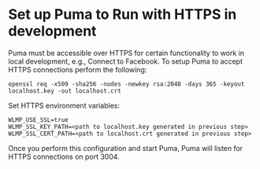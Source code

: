# Set up Puma to Run with HTTPS in development

Puma must be accessible over HTTPS for certain functionality to work in local development, e.g., Connect to Facebook. To setup Puma to accept HTTPS connections perform the following:

```
openssl req -x509 -sha256 -nodes -newkey rsa:2048 -days 365 -keyout localhost.key -out localhost.crt
```

Set HTTPS environment variables:

```
WLMP_USE_SSL=true
WLMP_SSL_KEY_PATH=<path to localhost.key generated in previous step>
WLMP_SSL_CERT_PATH=<path to localhost.crt generated in previous step>
```

Once you perform this configuration and start Puma, Puma will listen for HTTPS connections on port 3004.